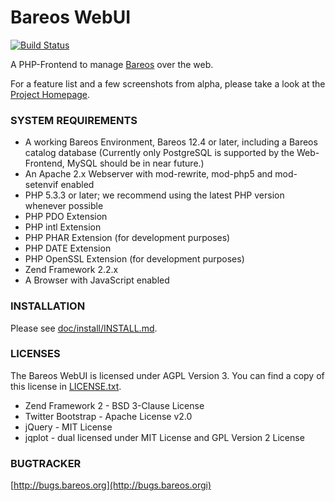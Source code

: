 Bareos WebUI
============

[![Build Status](https://travis-ci.org/bareos/bareos-webui.png?branch=master)](https://travis-ci.org/bareos/bareos-webui)

A PHP-Frontend to manage [Bareos](http://www.bareos.org/) over the web.

For a feature list and a few screenshots from alpha, please take a look 
at the [Project Homepage](http://bareos.github.io/bareos-webui/index.html).

### SYSTEM REQUIREMENTS

* A working Bareos Environment, Bareos 12.4 or later, including a Bareos catalog database (Currently only PostgreSQL is supported by the Web-Frontend, MySQL should be in near future.)
* An Apache 2.x Webserver with mod-rewrite, mod-php5 and mod-setenvif enabled
* PHP 5.3.3 or later; we recommend using the latest PHP version whenever possible
* PHP PDO Extension
* PHP intl Extension
* PHP PHAR Extension (for development purposes)
* PHP DATE Extension
* PHP OpenSSL Extension (for development purposes)
* Zend Framework 2.2.x
* A Browser with JavaScript enabled

### INSTALLATION

Please see [doc/install/INSTALL.md](doc/install/INSTALL.md).

### LICENSES

The Bareos WebUI is licensed under AGPL Version 3. 
You can find a copy of this license in [LICENSE.txt](LICENSE.txt).

* Zend Framework 2 - BSD 3-Clause License
* Twitter Bootstrap - Apache License v2.0
* jQuery - MIT License
* jqplot - dual licensed under MIT License and GPL Version 2 License

### BUGTRACKER

[http://bugs.bareos.org](http://bugs.bareos.orgi)

